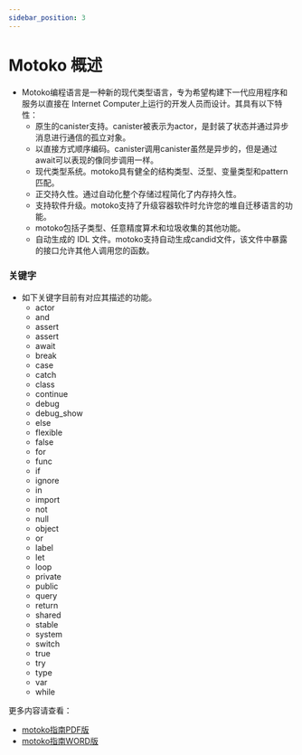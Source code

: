 ```yaml
---
sidebar_position: 3
---
```


# Motoko 概述

+ Motoko编程语言是一种新的现代类型语言，专为希望构建下一代应用程序和服务以直接在 Internet Computer上运行的开发人员而设计。其具有以下特性：
  + 原生的canister支持。canister被表示为actor，是封装了状态并通过异步消息进行通信的孤立对象。
  + 以直接方式顺序编码。canister调用canister虽然是异步的，但是通过await可以表现的像同步调用一样。
  + 现代类型系统。motoko具有健全的结构类型、泛型、变量类型和pattern匹配。
  + 正交持久性。通过自动化整个存储过程简化了内存持久性。
  + 支持软件升级。motoko支持了升级容器软件时允许您的堆自迁移语言的功能。
  + motoko包括子类型、任意精度算术和垃圾收集的其他功能。
  + 自动生成的 IDL 文件。motoko支持自动生成candid文件，该文件中暴露的接口允许其他人调用您的函数。

### 关键字

+ 如下关键字目前有对应其描述的功能。
  + actor
  + and
  + assert
  + assert
  + await
  + break
  + case
  + catch
  + class
  + continue
  + debug
  + debug_show
  + else
  + flexible
  + false
  + for
  + func
  + if
  + ignore
  + in
  + import
  + not
  + null
  + object
  + or
  + label
  + let
  + loop
  + private
  + public
  + query
  + return
  + shared
  + stable
  + system
  + switch
  + true
  + try
  + type
  + var
  + while

更多内容请查看：

+ [motoko指南PDF版](https://gateway.pinata.cloud/ipfs/QmPLNamqaXi5czybA8f8YGFfw8vxmXZerbCeanqDeLPkEa)
+ [motoko指南WORD版](https://gateway.pinata.cloud/ipfs/QmReQfHg9x95abt1LHmdJZxVv68hrQWS8BZZKnNJGKPV8Q)